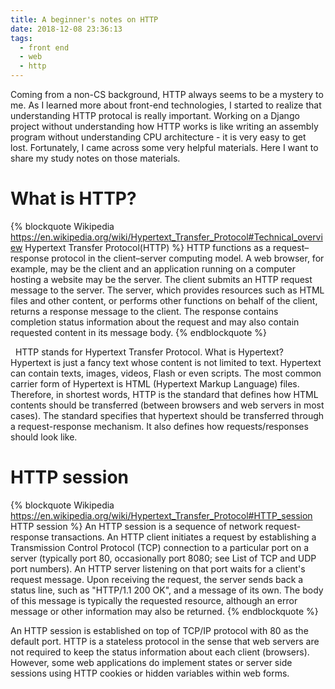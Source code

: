 ```yaml
---
title: A beginner's notes on HTTP
date: 2018-12-08 23:36:13
tags:
  - front end
  - web
  - http
---
```


Coming from a non-CS background, HTTP always seems to be a mystery to me. As I learned more about front-end technologies, I started to realize that understanding HTTP protocal is really important. Working on a Django project without understanding how HTTP works is like writing an assembly program without understanding CPU architecture - it is very easy to get lost. Fortunately, I came across some very helpful materials. Here I want to share my study notes on those materials.

# What is HTTP?

{% blockquote Wikipedia https://en.wikipedia.org/wiki/Hypertext_Transfer_Protocol#Technical_overview Hypertext Transfer Protocol(HTTP) %}
HTTP functions as a request–response protocol in the client–server computing model. A web browser, for example, may be the client and an application running on a computer hosting a website may be the server. The client submits an HTTP request message to the server. The server, which provides resources such as HTML files and other content, or performs other functions on behalf of the client, returns a response message to the client. The response contains completion status information about the request and may also contain requested content in its message body.
{% endblockquote %}

&nbsp;
HTTP stands for Hypertext Transfer Protocol. What is Hypertext? Hypertext is just a fancy text whose content is not limited to text. Hypertext can contain texts, images, videos, Flash or even scripts. The most common carrier form of Hypertext is HTML (Hypertext Markup Language) files. Therefore, in shortest words, HTTP is the standard that defines how HTML contents should be transferred (between browsers and web servers in most cases). The standard specifies that hypertext should be transferred through a request-response mechanism. It also defines how requests/responses should look like.

# HTTP session

{% blockquote Wikipedia https://en.wikipedia.org/wiki/Hypertext_Transfer_Protocol#HTTP_session HTTP session %}
An HTTP session is a sequence of network request-response transactions. An HTTP client initiates a request by establishing a Transmission Control Protocol (TCP) connection to a particular port on a server (typically port 80, occasionally port 8080; see List of TCP and UDP port numbers). An HTTP server listening on that port waits for a client's request message. Upon receiving the request, the server sends back a status line, such as "HTTP/1.1 200 OK", and a message of its own. The body of this message is typically the requested resource, although an error message or other information may also be returned.
{% endblockquote %}

An HTTP session is established on top of TCP/IP protocol with 80 as the default port. HTTP is a stateless protocol in the sense that web servers are not required to keep the status information about each client (browsers). However, some web applications do implement states or server side sessions using HTTP cookies or hidden variables within web forms.

